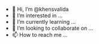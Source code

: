 - 👋 Hi, I’m @khensvalida
- 👀 I’m interested in ...
- 🌱 I’m currently learning ...
- 💞️ I’m looking to collaborate on ...
- 📫 How to reach me ...

<!---
khensvalida/khensvalida is a ✨ special ✨ repository because its `README.md` (this file) appears on your GitHub profile.
You can click the Preview link to take a look at your changes.
--->
